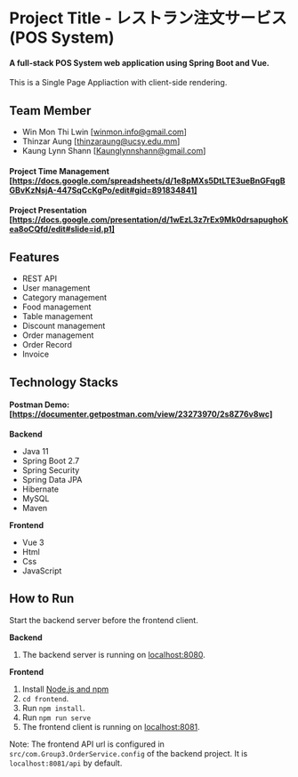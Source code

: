# Project Title - レストラン注文サービス (POS System)
#### A full-stack POS System web application using Spring Boot and Vue.
This is a Single Page Appliaction with client-side rendering.

## Team Member
- Win Mon Thi Lwin [winmon.info@gmail.com]
- Thinzar Aung [thinzaraung@ucsy.edu.mm]
- Kaung Lynn Shann [Kaunglynnshann@gmail.com]

#### Project Time Management [https://docs.google.com/spreadsheets/d/1e8pMXs5DtLTE3ueBnGFqgBGBvKzNsjA-447SqCcKgPo/edit#gid=891834841]
#### Project Presentation [https://docs.google.com/presentation/d/1wEzL3z7rEx9Mk0drsapughoKea8oCQfd/edit#slide=id.p1]

## Features
- REST API
- User management
- Category management
- Food management
- Table management
- Discount management
- Order management
- Order Record
- Invoice

## Technology Stacks

#### Postman Demo: [https://documenter.getpostman.com/view/23273970/2s8Z76v8wc]

**Backend**
  - Java 11
  - Spring Boot 2.7
  - Spring Security
  - Spring Data JPA
  - Hibernate
  - MySQL
  - Maven

**Frontend**
  - Vue 3
  - Html
  - Css 
  - JavaScript
  
  ## How to  Run

Start the backend server before the frontend client.  

**Backend**
  1. The backend server is running on [localhost:8080]().

**Frontend**
  1. Install [Node.js and npm](https://www.npmjs.com/get-npm)
  2. `cd frontend`.
  3. Run `npm install`.
  4. Run `npm run serve`
  5. The frontend client is running on [localhost:8081]().
  
Note: The frontend API url is configured in `src/com.Group3.OrderService.config` of the backend project. It is `localhost:8081/api` by default.
